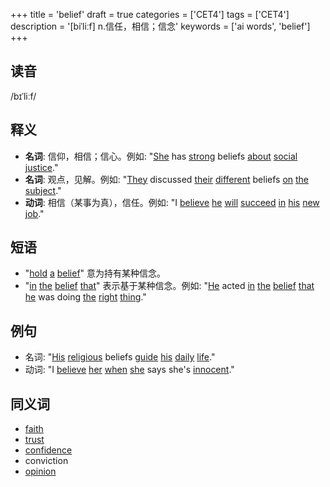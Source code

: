 +++
title = 'belief'
draft = true
categories = ['CET4']
tags = ['CET4']
description = '[biˈliːf] n.信任，相信；信念'
keywords = ['ai words', 'belief']
+++

## 读音
/bɪˈliːf/

## 释义
- **名词**: 信仰，相信；信心。例如: "[She](/zh/post/she/) has [strong](/zh/post/strong/) beliefs [about](/zh/post/about/) [social](/zh/post/social/) [justice](/zh/post/justice/)."
- **名词**: 观点，见解。例如: "[They](/zh/post/they/) discussed [their](/zh/post/their/) [different](/zh/post/different/) beliefs [on](/zh/post/on/) [the](/zh/post/the/) [subject](/zh/post/subject/)."
- **动词**: 相信（某事为真），信任。例如: "I [believe](/zh/post/believe/) [he](/zh/post/he/) [will](/zh/post/will/) [succeed](/zh/post/succeed/) [in](/zh/post/in/) [his](/zh/post/his/) [new](/zh/post/new/) [job](/zh/post/job/)."

## 短语
- "[hold](/zh/post/hold/) [a](/zh/post/a/) [belief](/zh/post/belief/)" 意为持有某种信念。
- "[in](/zh/post/in/) [the](/zh/post/the/) [belief](/zh/post/belief/) [that](/zh/post/that/)" 表示基于某种信念。例如: "[He](/zh/post/he/) acted [in](/zh/post/in/) [the](/zh/post/the/) [belief](/zh/post/belief/) [that](/zh/post/that/) [he](/zh/post/he/) was doing [the](/zh/post/the/) [right](/zh/post/right/) [thing](/zh/post/thing/)."

## 例句
- 名词: "[His](/zh/post/his/) [religious](/zh/post/religious/) beliefs [guide](/zh/post/guide/) [his](/zh/post/his/) [daily](/zh/post/daily/) [life](/zh/post/life/)."
- 动词: "I [believe](/zh/post/believe/) [her](/zh/post/her/) [when](/zh/post/when/) [she](/zh/post/she/) says she's [innocent](/zh/post/innocent/)."

## 同义词
- [faith](/zh/post/faith/)
- [trust](/zh/post/trust/)
- [confidence](/zh/post/confidence/)
- conviction
- [opinion](/zh/post/opinion/)

